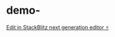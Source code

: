 # demo-

[Edit in StackBlitz next generation editor ⚡️](https://stackblitz.com/~/github.com/NextEraInnovations/demo-)